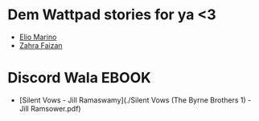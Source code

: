 # Dem Wattpad stories for ya <3

- [Elio Marino](./elio-marino.html)
- [Zahra Faizan](./zahra-faizan.html)

# Discord Wala EBOOK
- [Silent Vows - Jill Ramaswamy](./Silent Vows (The Byrne Brothers  1) - Jill Ramsower.pdf)
